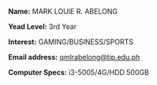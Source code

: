**Name:** MARK LOUIE R. ABELONG

**Yead Level:** 3rd Year

**Interest:** GAMING/BUSINESS/SPORTS

**Email address:** qmlrabelong@tip.edu.ph

**Computer Specs:** i3-5005/4G/HDD 500GB
